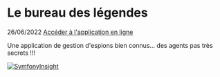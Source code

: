 # Le bureau des légendes
26/06/2022
[Accéder à l'application en ligne](https://le-bureau-des-legendes.herokuapp.com/)

Une application de gestion d'espions bien connus... des agents pas très secrets !!!

[![SymfonyInsight](https://insight.symfony.com/projects/a1d48a29-21ec-4881-b282-273ed0087555/big.svg)](https://insight.symfony.com/projects/a1d48a29-21ec-4881-b282-273ed0087555)
